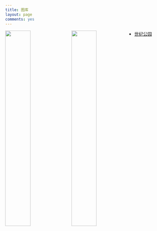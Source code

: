 ```yaml
---
title: 图库
layout: page
comments: yes
---
```


<a href="{{ site.url }}/album/centurypark/" title="世纪公园"><img src="http://www.kxqq.net/images/qqimg.asp?url=http://b151.photo.store.qq.com/psb?/V13JA5z40d9Mx5/xq1WS69Ii1S*FKxCs5Sw8YaI514h34FV3B9kIsry5G4!/b/YcvgBlqNlAAAYqwKDVrSjwAA" style="height:40%; width:40%; float:left;" /></a><a href="{{ site.url }}/album/centurypark/" title="世纪公园"><img src="http://www.kxqq.net/images/qqimg.asp?url=http://b150.photo.store.qq.com/psb?/V13JA5z40d9Mx5/0pVXW35FI*fxZ.WC8WHvDcd0n88Ei3AbMY30GZEclbY!/b/YeRDa1nfjgAAYkZkdFnwkQAA" style="margin-left: 10px; height:40%; width:40%; float:left;" /></a>


- [世纪公园](http:ideex/cn/album/centurypark)

